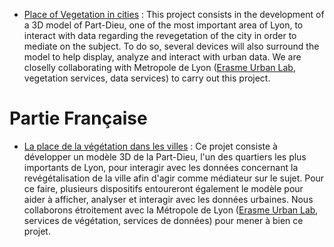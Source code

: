 ---
---

- [Place of Vegetation in cities](Vegetalization-Project) : This project consists in the development of a 3D model of Part-Dieu, one of the most important area of Lyon, to interact with data regarding the revegetation of the city in order to mediate on the subject. To do so, several devices will also surround the model to help display, analyze and interact with urban data. We are closelly collaborating with Metropole de Lyon ([Erasme Urban Lab](https://www.erasme.org/), vegetation services, data services) to carry out this project.

# Partie Française

 - [La place de la végétation dans les villes](Vegetalization-Project) : Ce projet consiste à développer un modèle 3D de la Part-Dieu, l'un des quartiers les plus importants de Lyon, pour interagir avec les données concernant la revégétalisation de la ville afin d'agir comme médiateur sur le sujet. Pour ce faire, plusieurs dispositifs entoureront également le modèle pour aider à afficher, analyser et interagir avec les données urbaines. Nous collaborons étroitement avec la Métropole de Lyon ([Erasme Urban Lab](https://www.erasme.org/), services de végétation, services de données) pour mener à bien ce projet.
